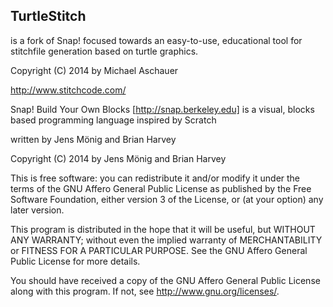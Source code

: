 
## TurtleStitch

is a fork of Snap! focused towards an easy-to-use, educational tool for
stitchfile generation based on turtle graphics. 

Copyright (C) 2014 by Michael Aschauer

http://www.stitchcode.com/

Snap! Build Your Own Blocks [http://snap.berkeley.edu] is a 
visual, blocks based programming language inspired by Scratch

written by Jens Mönig and Brian Harvey 

Copyright (C) 2014 by Jens Mönig and Brian Harvey


This is free software: you can redistribute it and/or modify
it under the terms of the GNU Affero General Public License as
published by the Free Software Foundation, either version 3 of
the License, or (at your option) any later version.

This program is distributed in the hope that it will be useful,
but WITHOUT ANY WARRANTY; without even the implied warranty of
MERCHANTABILITY or FITNESS FOR A PARTICULAR PURPOSE.  See the
GNU Affero General Public License for more details.

You should have received a copy of the GNU Affero General Public License
along with this program.  If not, see <http://www.gnu.org/licenses/>.
